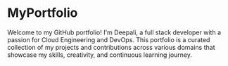 # MyPortfolio

Welcome to my GitHub portfolio! I'm Deepali, a full stack developer with a passion for Cloud Engineering and DevOps. This portfolio is a curated collection of my projects and contributions across various domains that showcase my skills, creativity, and continuous learning journey.
